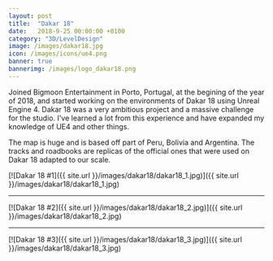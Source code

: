 ```yaml
---
layout: post
title:  "Dakar 18"
date:   2018-9-25 00:00:00 +0100
category: "3D/LevelDesign"
image: /images/dakar18.jpg
icon: /images/icons/ue4.png
banner: true
bannerimg: /images/logo_dakar18.png
---
```


Joined Bigmoon Entertainment in Porto, Portugal, at the begining of the year of 2018, and started working on the environments of Dakar 18 using Unreal Engine 4. Dakar 18 was a very ambitious project and a massive challenge for the studio. I've learned a lot from this experience and have expanded my knowledge of UE4 and other things.

The map is huge and is based off part of Peru, Bolivia and Argentina. The tracks and roadbooks are replicas of the official ones that were used on Dakar 18 adapted to our scale.

[![Dakar 18 #1]({{ site.url }}/images/dakar18/dakar18_1.jpg)]({{ site.url }}/images/dakar18/dakar18_1.jpg)
<hr>
[![Dakar 18 #2]({{ site.url }}/images/dakar18/dakar18_2.jpg)]({{ site.url }}/images/dakar18/dakar18_2.jpg)
<hr>
[![Dakar 18 #3]({{ site.url }}/images/dakar18/dakar18_3.jpg)]({{ site.url }}/images/dakar18/dakar18_3.jpg)

